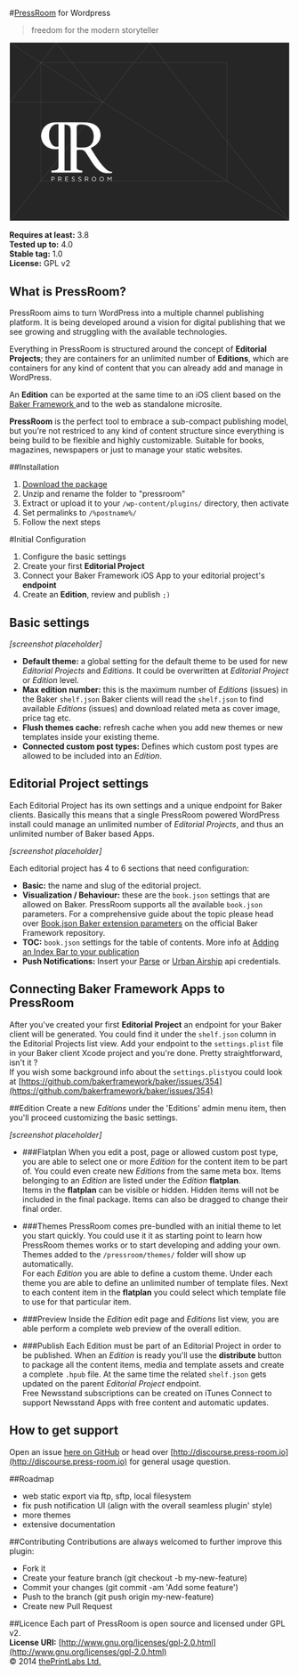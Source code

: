 #[PressRoom](http://press-room.io/) for Wordpress

>freedom for the modern storyteller

![](PR-github.png?raw=true "PressRoom for Wordpress")

**Requires at least:** 3.8    
**Tested up to:** 4.0    
**Stable tag:** 1.0    
**License:** GPL v2   

## What is PressRoom?
PressRoom aims to turn WordPress into a multiple channel publishing platform. It is being developed around a vision for digital publishing that we see growing and struggling with the available technologies. 

Everything in PressRoom is structured around the concept of **Editorial Projects**; they are containers for an unlimited number of **Editions**, which are containers for any kind of content that you can already add and manage in WordPress. 

An **Edition** can be exported at the same time to an iOS client based on the [Baker Framework ](https://github.com/bakerframework/baker) and to the web as standalone microsite. 

**PressRoom** is the perfect tool to embrace a sub-compact publishing model, but you’re not restriced to any kind of content structure since everything is being build to be flexible and highly customizable. Suitable for books, magazines, newspapers or just to manage your static websites.  

##Installation

1. [Download the package](https://github.com/thePrintLabs/pressroom/archive/master.zip)
2. Unzip and rename the folder to "pressroom"
3. Extract or upload it to your ```/wp-content/plugins/``` directory, then activate
4. Set permalinks to ```/%postname%/```
5. Follow the next steps

#Initial Configuration
1. Configure the basic settings
2. Create your first **Editorial Project**
3. Connect your Baker Framework iOS App to your editorial project's **endpoint**
4. Create an **Edition**, review and publish ```;)```

## Basic settings

*[screenshot placeholder]*

- **Default theme:** a global setting for the default theme to be used for new *Editorial Projects* and *Editions*. It could be overwritten at *Editorial Project* or *Edition* level.
- **Max edition number:** this is the maximum number of *Editions* (issues) in the Baker ```shelf.json``` Baker clients will read the ```shelf.json``` to find available *Editions* (issues) and download related meta as cover image, price tag etc. 
- **Flush themes cache:** refresh cache when you add new themes or new templates inside your existing theme.
- **Connected custom post types:** Defines which custom post types are allowed to be included into an *Edition*.

## Editorial Project settings
Each Editorial Project has its own settings and a unique endpoint for Baker clients. Basically this means that a single PressRoom powered WordPress install could manage an unlimited number of *Editorial Projects*, and thus an unlimited number of Baker based Apps.   

*[screenshot placeholder]*

Each editorial project has 4 to 6 sections that need configuration:

- **Basic:** the name and slug of the editorial project.
- **Visualization / Behaviour:** these are the ```book.json``` settings that are allowed on Baker. PressRoom supports all the available ```book.json``` parameters. For a comprehensive guide about the topic please head over [Book.json Baker extension parameters](https://github.com/bakerframework/baker/wiki/Book.json-Baker-extension-parameters) on the official Baker Framework repository. 
- **TOC:** ```book.json``` settings for the table of contents. More info at [Adding an Index Bar to your publication](https://github.com/bakerframework/baker/wiki/Adding-an-Index-Bar-to-your-publication)
- **Push Notifications:** Insert your [Parse](https://parse.com/) or [Urban Airship](http://urbanairship.com/) api credentials. 

## Connecting Baker Framework Apps to PressRoom
After you've created your first **Editorial Project** an endpoint for your Baker client will be generated. You could find it under the ```shelf.json``` column in the Editorial Projects list view. Add your endpoint to the ```settings.plist``` file in your Baker client Xcode project and you're done. Pretty straightforward, isn't it ?    
If you wish some background info about the ```settings.plist```you could look at [https://github.com/bakerframework/baker/issues/354](https://github.com/bakerframework/baker/issues/354)

##Edition
Create a new *Editions* under the 'Editions' admin menu item, then you'll proceed customizing the basic settings. 

*[screenshot placeholder]*

- ###Flatplan 
When you edit a post, page or allowed custom post type, you are able to select one or more *Edition* for the content item to be part of. You could even create new *Editions* from the same meta box. Items belonging to an *Edition* are listed under the *Edition* **flatplan**.     
Items in the **flatplan** can be visible or hidden. Hidden items will not be included in the final package. Items can also be dragged to change their final order. 

- ###Themes
PressRoom comes pre-bundled with an initial theme to let you start quickly. You could use it it as starting point to learn how PressRoom themes works or to start developing and adding your own. Themes added to the ```/pressroom/themes/``` folder will show up automatically.    
For each *Edition* you are able to define a custom theme. Under each theme you are able to define an unlimited number of template files. Next to each content item in the **flatplan** you could select which template file to use for that particular item.

- ###Preview
Inside the *Edition* edit page and *Editions* list view, you are able perform a complete web preview of the overall edition. 

- ###Publish
Each Edition must be part of an Editorial Project in order to be published. When an *Edition* is ready you'll use the **distribute** button to package all the content items, media and template assets and create a complete ```.hpub``` file. At the same time the related ```shelf.json``` gets updated on the parent *Editorial Project* endpoint.     
Free Newsstand subscriptions can be created on iTunes Connect to support Newsstand Apps with free content and automatic updates.

## How to get support
Open an issue [here on GitHub](https://github.com/thePrintLabs/pressroom/issues) or head over [http://discourse.press-room.io](http://discourse.press-room.io) for general usage question.

##Roadmap

- web static export via ftp, sftp, local filesystem
- fix push notification UI (align with the overall seamless plugin' style)
- more themes
- extensive documentation

##Contributing
Contributions are always welcomed to further improve this plugin:

- Fork it
- Create your feature branch (git checkout -b my-new-feature)
- Commit your changes (git commit -am 'Add some feature')
- Push to the branch (git push origin my-new-feature)
- Create new Pull Request

##Licence
Each part of PressRoom is open source and licensed under GPL v2.    
**License URI:** [http://www.gnu.org/licenses/gpl-2.0.html](http://www.gnu.org/licenses/gpl-2.0.html)    
© 2014 [thePrintLabs Ltd.](http://theprintlabs.com)
